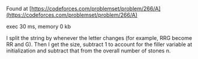 Found at [https://codeforces.com/problemset/problem/266/A](https://codeforces.com/problemset/problem/266/A)

exec 30 ms, memory 0 kb

I split the string by whenever the letter changes (for example, RRG become RR and G). Then I get the size, subtract 1 to account for the filler variable at initialization and subtract that from the overall number of stones n.
